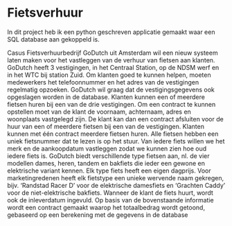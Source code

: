# Fietsverhuur
In dit project heb ik een python geschreven applicatie gemaakt waar een SQL database aan gekoppeld is.

Casus
Fietsverhuurbedrijf GoDutch uit Amsterdam wil een nieuw systeem laten maken voor het vastleggen
van de verhuur van fietsen aan klanten.
GoDutch heeft 3 vestigingen, in het Centraal Station, op de NDSM werf en in het WTC bij station
Zuid. Om klanten goed te kunnen helpen, moeten medewerkers het telefoonnummer en het adres
van de vestigingen regelmatig opzoeken. GoDutch wil graag dat de vestigingsgegevens ook
opgeslagen worden in de database.
Klanten kunnen een of meerdere fietsen huren bij een van de drie vestigingen. Om een contract te
kunnen opstellen moet van de klant de voornaam, achternaam, adres en woonplaats vastgelegd zijn.
De klant kan dan een contract afsluiten voor de huur van een of meerdere fietsen bij een van de
vestigingen. Klanten kunnen met één contract meerdere fietsen huren.
Alle fietsen hebben een uniek fietsnummer dat te lezen is op het stuur. Van iedere fiets willen we het
merk en de aankoopdatum vastleggen zodat we kunnen zien hoe oud iedere fiets is.
GoDutch biedt verschillende type fietsen aan, nl. de vier modellen dames, heren, tandem en bakfiets
die ieder een gewone en elektrische variant kennen. Elk type fiets heeft een eigen dagprijs. Voor
marketingredenen heeft elk fietstype een unieke wervende naam gekregen, bijv. ‘Randstad Racer D’
voor de elektrische damesfiets en ‘Grachten Caddy’ voor de niet-elektrische bakfiets.
Wanneer de klant de fiets huurt, wordt ook de inleverdatum ingevuld. Op basis van de bovenstaande
informatie wordt een contract gemaakt waarop het totaalbedrag wordt getoond, gebaseerd op een
berekening met de gegevens in de database

